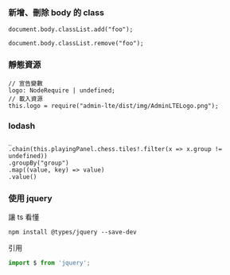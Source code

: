 ### 新增、刪除 body 的 class
```
document.body.classList.add("foo");

document.body.classList.remove("foo");
```

### 靜態資源
```
// 宣告變數
logo: NodeRequire | undefined;
// 載入資源
this.logo = require("admin-lte/dist/img/AdminLTELogo.png");
```


### lodash
```
_
.chain(this.playingPanel.chess.tiles!.filter(x => x.group != undefined))
.groupBy("group")
.map((value, key) => value)
.value()
```

### 使用 jquery
讓 ts 看懂
```
npm install @types/jquery --save-dev
```
引用
``` js
import $ from 'jquery';
```